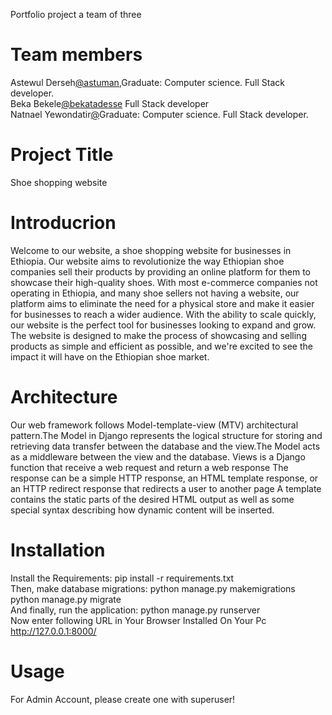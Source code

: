 Portfolio project a team of three
# Team members
  Astewul Derseh<a href="https://github.com/astuman">@astuman</a>,Graduate: Computer science. Full Stack developer. </br>
  Beka Bekele<a href="https://github.com/bekatadesse">@bekatadesse</a> Full Stack developer</br>
  Natnael Yewondatir<a href="">@</a>Graduate: Computer science. Full Stack developer.

# Project Title
  Shoe shopping website
# Introducrion
Welcome to our website, a shoe shopping website for businesses in Ethiopia. Our website aims to revolutionize the way Ethiopian shoe companies sell their products by providing an online platform for them to showcase their high-quality shoes. With most e-commerce companies not operating in Ethiopia, and many shoe sellers not having a website, our platform aims to eliminate the need for a physical store and make it easier for businesses to reach a wider audience. With the ability to scale quickly, our website is the perfect tool for businesses looking to expand and grow. The website is designed to make the process of showcasing and selling products as simple and efficient as possible, and we're excited to see the impact it will have on the Ethiopian shoe market.

# Architecture
Our web framework follows Model-template-view (MTV) architectural pattern.The Model in Django represents the logical structure for storing and retrieving data transfer between the database and the view.The Model acts as a middleware between the view and the database.
Views is a Django function that receive a web request and return a web response
The response can be a simple HTTP response, an HTML template response, or an HTTP redirect response that redirects a user to another page
A template contains the static parts of the desired HTML output as well as some special syntax describing how dynamic content will be inserted.



# Installation
  Install the Requirements: pip install -r requirements.txt </br>
  Then, make database migrations: python manage.py makemigrations </br>
  python manage.py migrate </br>
  And finally, run the application: python manage.py runserver</br>
  Now enter following URL in Your Browser Installed On Your Pc </br>
http://127.0.0.1:8000/
# Usage
  For Admin Account, please create one with superuser!
